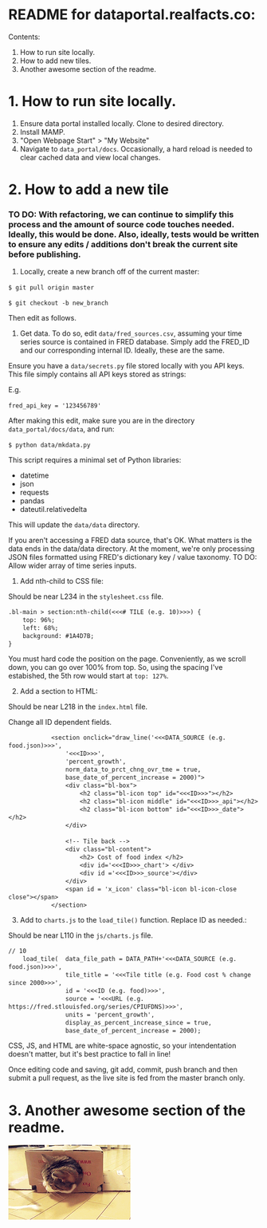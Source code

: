 # README for dataportal.realfacts.co:

Contents:

1. How to run site locally.
2. How to add new tiles.
3. Another awesome section of the readme.

# 1. How to run site locally.

1. Ensure data portal installed locally. Clone to desired directory. 
2. Install MAMP. 
3. "Open Webpage Start" > "My Website" 
4. Navigate to `data_portal/docs`. Occasionally, a hard reload is needed to clear cached data and view local changes.

# 2. How to add a new tile

### TO DO: With refactoring, we can continue to simplify this process and the amount of source code touches needed. Ideally, this would be done. Also, ideally, tests would be written to ensure any edits / additions don't break the current site before publishing. 

1. Locally, create a new branch off of the current master:

`$ git pull origin master`

`$ git checkout -b new_branch`

Then edit as follows.

1. Get data. To do so, edit `data/fred_sources.csv`, assuming your time series source is contained in FRED database. Simply add the FRED_ID and our corresponding internal ID. Ideally, these are the same. 

Ensure you have a `data/secrets.py` file stored locally with you API keys. This file simply contains all API keys stored as strings:

E.g.

`fred_api_key = '123456789'`

After making this edit, make sure you are in the directory `data_portal/docs/data`,  and run:

`$ python data/mkdata.py` 

This script requires a minimal set of Python libraries:

* datetime
* json
* requests
* pandas
* dateutil.relativedelta


This will update the `data/data` directory. 

If you aren't accessing a FRED data source, that's OK. What matters is the data ends in the data/data directory. At the moment, we're only processing JSON files formatted using FRED's dictionary key / value taxonomy. TO DO: Allow wider array of time series inputs.

1. Add nth-child to CSS file:

Should be near L234 in the `stylesheet.css` file.

```
.bl-main > section:nth-child(<<<# TILE (e.g. 10)>>>) {
	top: 96%;
	left: 68%;
	background: #1A4D7B;
}
```

You must hard code the position on the page. Conveniently, as we scroll down, you can go over 100% from top. So, using the spacing I've estabished, the 5th row would start at `top: 127%`.

2. Add a section to HTML:

Should be near L218 in the `index.html` file.

Change all ID dependent fields.

<!-- # TILE -->
				<section onclick="draw_line('<<<DATA_SOURCE (e.g. food.json)>>>', 
					'<<<ID>>>', 
					'percent_growth',
				    norm_data_to_prct_chng_ovr_tme = true,
					base_date_of_percent_increase = 2000)">
					<div class="bl-box">
						<h2 class="bl-icon top" id="<<<ID>>>"></h2>
						<h2 class="bl-icon middle" id="<<<ID>>>_api"></h2>
						<h2 class="bl-icon bottom" id="<<<ID>>>_date"></h2>
					</div>

					<!-- Tile back -->
					<div class="bl-content">
						<h2> Cost of food index </h2>
						<div id='<<<ID>>>_chart'> </div>
						<div id ='<<<ID>>>_source'></div>
					</div>
					<span id = 'x_icon' class="bl-icon bl-icon-close close"></span>
				</section>
				
3. Add to `charts.js` to the `load_tile()` function. Replace ID as needed.:

Should be near L110 in the `js/charts.js` file.

```
// 10
	load_tile(  data_file_path = DATA_PATH+'<<<DATA_SOURCE (e.g. food.json)>>>',
				tile_title = '<<<Tile title (e.g. Food cost % change since 2000>>>',
				id = '<<<ID (e.g. food)>>>',
				source = '<<<URL (e.g. https://fred.stlouisfed.org/series/CPIUFDNS)>>>',
				units = 'percent_growth',
				display_as_percent_increase_since = true,
				base_date_of_percent_increase = 2000);
```

CSS, JS, and HTML are white-space agnostic, so your intendentation doesn't matter, but it's best practice to fall in line!

Once editing code and saving, git add, commit, push branch and then submit a pull request, as the live site is fed from the master branch only. 

# 3. Another awesome section of the readme.

![](cat.gif)

